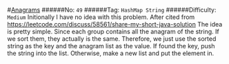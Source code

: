 #[Anagrams](https://leetcode.com/problems/anagrams/)
######No: `49`
######Tag: `HashMap String`
######Difficulty: `Medium`
Initionally I have no idea with this problem.
After cited from https://leetcode.com/discuss/58561/share-my-short-java-solution
The idea is pretty simple. Since each group contains all the anagram of the string. If we sort them,
they actually is the same. Therefore, we just use the sorted string as the key and the anagram list
as the value. If found the key, push the string into the list. Otherwise, make a new list and put
the element in.
